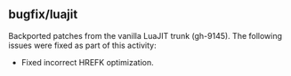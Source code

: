 ## bugfix/luajit
Backported patches from the vanilla LuaJIT trunk (gh-9145). The following issues
were fixed as part of this activity:
* Fixed incorrect HREFK optimization.
